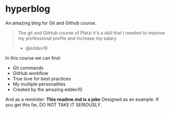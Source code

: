 # hyperblog
An amazing blog for Git and Github course.

>The git and GitHub course of Platzi it's a skill that I needed to improve my professional profile and increase my salary.
> - @eddev10

In this course we can find:

* Git commands
* GitHub workflow
* True love for best practices
* My multiple personalities
* Created by the amazing eddev10

And as a reminder: **This readme.md is a joke** Designed as an example. If you get this far, DO NOT TAKE IT SERIOUSLY.